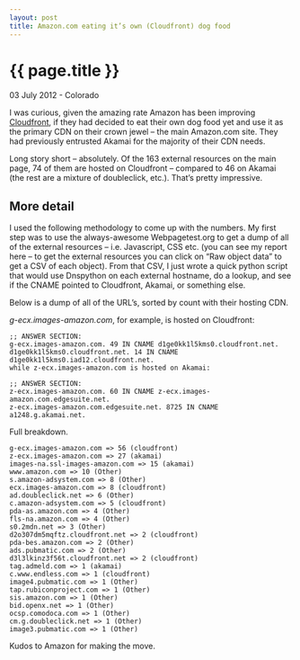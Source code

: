```yaml
---
layout: post
title: Amazon.com eating it’s own (Cloudfront) dog food
---
```


{{ page.title }}
================

<p class="meta">03 July 2012 - Colorado</p>

I was curious, given the amazing rate Amazon has been improving [Cloudfront](http://aws.amazon.com/cloudfront/), if they had decided to eat their own dog food yet and use it as the primary CDN on their crown jewel – the main Amazon.com site.  They had previously entrusted Akamai for the majority of their CDN needs.

Long story short – absolutely.  Of the 163 external resources on the main page, 74 of them are hosted on Cloudfront – compared to 46 on Akamai (the rest are a mixture of doubleclick, etc.).  That’s pretty impressive.

## More detail ##

I used the following methodology to come up with the numbers.  My first step was to use the always-awesome Webpagetest.org to get a dump of all of the external resources – i.e. Javascript, CSS etc. (you can see my report here – to get the external resources you can click on “Raw object data” to get a CSV of each object).  From that CSV, I just wrote a quick python script that would use Dnspython on each external hostname, do a lookup, and see if the CNAME pointed to Cloudfront, Akamai, or something else.

Below is a dump of all of the URL’s, sorted by count with their hosting CDN.

*g-ecx.images-amazon.com*, for example, is hosted on Cloudfront:

    ;; ANSWER SECTION:
    g-ecx.images-amazon.com. 49 IN CNAME d1ge0kk1l5kms0.cloudfront.net.
    d1ge0kk1l5kms0.cloudfront.net. 14 IN CNAME d1ge0kk1l5kms0.iad12.cloudfront.net.
    while z-ecx.images-amazon.com is hosted on Akamai:

    ;; ANSWER SECTION:
    z-ecx.images-amazon.com. 60 IN CNAME z-ecx.images-amazon.com.edgesuite.net.
    z-ecx.images-amazon.com.edgesuite.net. 8725 IN CNAME a1248.g.akamai.net.

Full breakdown.

    g-ecx.images-amazon.com => 56 (cloudfront)
    z-ecx.images-amazon.com => 27 (akamai)
    images-na.ssl-images-amazon.com => 15 (akamai)
    www.amazon.com => 10 (Other)
    s.amazon-adsystem.com => 8 (Other)
    ecx.images-amazon.com => 8 (cloudfront)
    ad.doubleclick.net => 6 (Other)
    c.amazon-adsystem.com => 5 (cloudfront)
    pda-as.amazon.com => 4 (Other)
    fls-na.amazon.com => 4 (Other)
    s0.2mdn.net => 3 (Other)
    d2o307dm5mqftz.cloudfront.net => 2 (cloudfront)
    pda-bes.amazon.com => 2 (Other)
    ads.pubmatic.com => 2 (Other)
    d3l3lkinz3f56t.cloudfront.net => 2 (cloudfront)
    tag.admeld.com => 1 (akamai)
    c.www.endless.com => 1 (cloudfront)
    image4.pubmatic.com => 1 (Other)
    tap.rubiconproject.com => 1 (Other)
    sis.amazon.com => 1 (Other)
    bid.openx.net => 1 (Other)
    ocsp.comodoca.com => 1 (Other)
    cm.g.doubleclick.net => 1 (Other)
    image3.pubmatic.com => 1 (Other)

Kudos to Amazon for making the move.
